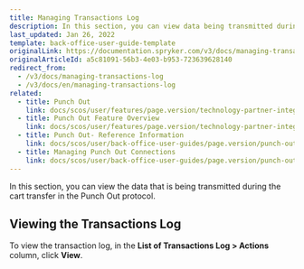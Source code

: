 ```yaml
---
title: Managing Transactions Log
description: In this section, you can view data being transmitted during the cart transfer in the Punch out protocol.
last_updated: Jan 26, 2022
template: back-office-user-guide-template
originalLink: https://documentation.spryker.com/v3/docs/managing-transactions-log
originalArticleId: a5c81091-56b3-4e03-b953-723639628140
redirect_from:
  - /v3/docs/managing-transactions-log
  - /v3/docs/en/managing-transactions-log
related:
  - title: Punch Out
    link: docs/scos/user/features/page.version/technology-partner-integrations/punch-out/punch-out.html
  - title: Punch Out Feature Overview
    link: docs/scos/user/features/page.version/technology-partner-integrations/punch-out/punch-out-feature-overview.html
  - title: Punch Out- Reference Information
    link: docs/scos/user/back-office-user-guides/page.version/punch-out/references/punch-out-reference-information.html
  - title: Managing Punch Out Connections
    link: docs/scos/user/back-office-user-guides/page.version/punch-out/managing-punch-out-connections.html
---
```


In this section, you can view the data that is being transmitted during the cart transfer in the Punch Out protocol.

## Viewing the Transactions Log
To view the transaction log, in the **List of Transactions Log > Actions** column, click **View**.

<!-- Last review date: Sep 2, 2019 by Oksana Karasyova  -->
